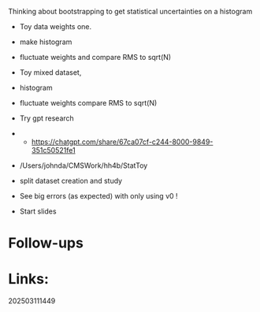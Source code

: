 
Thinking about bootstrapping to get statistical uncertainties on a histogram
- Toy data weights one.
- make histogram 
- fluctuate weights and compare RMS to sqrt(N)
- Toy mixed dataset, 
- histogram
- fluctuate weights compare RMS to sqrt(N)
- Try gpt research
- - https://chatgpt.com/share/67ca07cf-c244-8000-9849-351c50521fe1
- /Users/johnda/CMSWork/hh4b/StatToy

- split dataset creation and study


-  See big errors (as expected) with only using v0 !
- Start slides

# Follow-ups


# Links: 



202503111449
